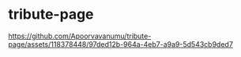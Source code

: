 # tribute-page
https://github.com/Apoorvavanumu/tribute-page/assets/118378448/97ded12b-964a-4eb7-a9a9-5d543cb9ded7

